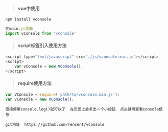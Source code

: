 > #### vue中使用

```javascript
npm install vconsole

在main.js里面
import vConsole from 'vconsole'
```

> #### script标签引入使用方法

```javascript
<script type="text/javascript" src="./js/vconsole.min.js"></script>
<script>
    var vConsole = new VConsole();
</script>
```

> #### require使用方法

```javascript
var VConsole = require('path/to/vconsole.min.js');
var vConsole = new VConsole();
```





``直接使用console.log()就可以了  在页面上会多出一个小按钮  点击就可查看console信息``



``git地址  https://github.com/Tencent/vConsole``



